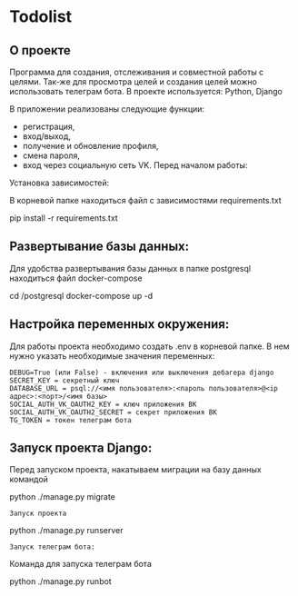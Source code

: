 Todolist
========================
О проекте
-------------------------

Программа для создания, отслеживания и совместной работы с целями. Так-же для просмотра целей и создания целей можно использовать телеграм бота.
В проекте используется:
Python, Django

В приложении реализованы следующие функции:

-  регистрация,
-  вход/выход,
- получение и обновление профиля,
-  смена пароля,
-  вход через социальную сеть VK.
Перед началом работы:


Установка зависимостей:

В корневой папке находиться файл с зависимостями requirements.txt

pip install -r requirements.txt

Развертывание базы данных:
-------------------------

Для удобства развертывания базы данных в папке postgresql находиться файл docker-compose

cd /postgresql
docker-compose up -d 

Настройка переменных окружения:
-------------------------

Для работы проекта необходимо создать .env в корневой папке. В нем нужно указать необходимые значения переменных:

    DEBUG=True (или False) - включения или выключения дебагера django
    SECRET_KEY = секретный ключ
    DATABASE_URL = psql://<имя пользователя>:<пароль пользователя>@<ip адрес>:<порт>/<имя базы>
    SOCIAL_AUTH_VK_OAUTH2_KEY = ключ приложения ВК
    SOCIAL_AUTH_VK_OAUTH2_SECRET = секрет приложения ВК
    TG_TOKEN = токен телеграм бота

Запуск проекта Django:
-------------------------

Перед запуском проекта, накатываем миграции на базу данных командой

python ./manage.py migrate


    Запуск проекта


python ./manage.py runserver

    Запуск телеграм бота:

Команда для запуска телеграм бота


python ./manage.py runbot